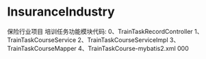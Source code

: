 # InsuranceIndustry
保险行业项目
培训任务功能模块代码:
0、TrainTaskRecordController
1、TrainTaskCourseService
2、TrainTaskCourseServiceImpl
3、TrainTaskCourseMapper
4、TrainTaskCourse-mybatis2.xml
000

